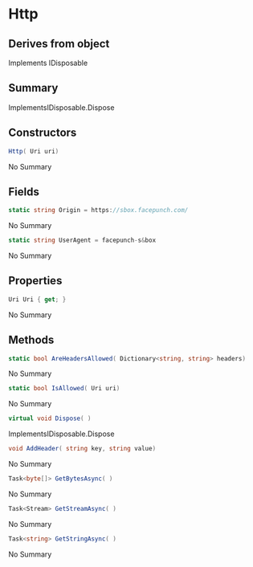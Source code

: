 # Http

## Derives from object
Implements IDisposable

## Summary

ImplementsIDisposable.Dispose
## Constructors

```c#
Http( Uri uri) 
```
No Summary
## Fields

```c#
static string Origin = https://sbox.facepunch.com/
```
No Summary
```c#
static string UserAgent = facepunch-s&box
```
No Summary
## Properties

```c#
Uri Uri { get; } 
```
No Summary
## Methods

```c#
static bool AreHeadersAllowed( Dictionary<string, string> headers) 
```
No Summary
```c#
static bool IsAllowed( Uri uri) 
```
No Summary
```c#
virtual void Dispose( ) 
```
ImplementsIDisposable.Dispose
```c#
void AddHeader( string key, string value) 
```
No Summary
```c#
Task<byte[]> GetBytesAsync( ) 
```
No Summary
```c#
Task<Stream> GetStreamAsync( ) 
```
No Summary
```c#
Task<string> GetStringAsync( ) 
```
No Summary
